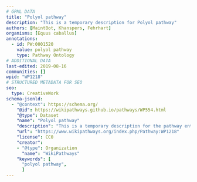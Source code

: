 ```yaml
---
# GPML DATA
title: "Polyol pathway"
description: "This is a temporary description for Polyol pathway"
authors: [MaintBot, Khanspers, Fehrhart]
organisms: [Equus caballus]
annotations:
  - id: PW:0001520
    value: polyol pathway
    type: Pathway Ontology
# ADDITIONAL DATA
last-edited: 2019-08-16
communities: []
wpid: "WP1218"
# STRUCTURED METADATA FOR SEO
seo:
  type: CreativeWork
schema-jsonld:
  - "@context": https://schema.org/
    "@id": https://wikipathways.github.io/pathways/WP554.html
    "@type": Dataset
    "name": "Polyol pathway"
    "description": "This is a temporary description for the pathway entitled: Polyol pathway"
    "url": "https://www.wikipathways.org/index.php/Pathway:WP1218"
    "license": CC0
    "creator":
    - "@type": Organization
      "name": "WikiPathways"
    "keywords": [
      "polyol pathway",
      ]
---
```

